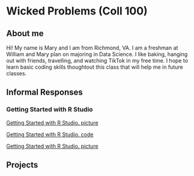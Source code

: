 # Wicked Problems (Coll 100)
## About me
Hi! My name is Mary and I am from Richmond, VA. I am a freshman at William and Mary plan on majoring in Data Science. I like baking, hanging out with friends, travelling, and watching TikTok in my free time. I hope to learn basic coding skills thoughtout this class that will help me in future classes.
## Informal Responses
### Getting Started with R Studio
[Getting Started with R Studio. picture](https://user-images.githubusercontent.com/89928092/132270339-39e76407-0d2b-4637-8685-782145d839d9.png) 

[Getting Started with R Studio. code](https://github.com/MaryDeignan/wicked_problems/blob/main/practicing%20R.R)

[Getting Started with R Studio. picture](https://user-images.githubusercontent.com/89928092/132527943-bfe1a8f6-52d1-43c5-9aa4-2a8ca2e69c4b.png)


## Projects
